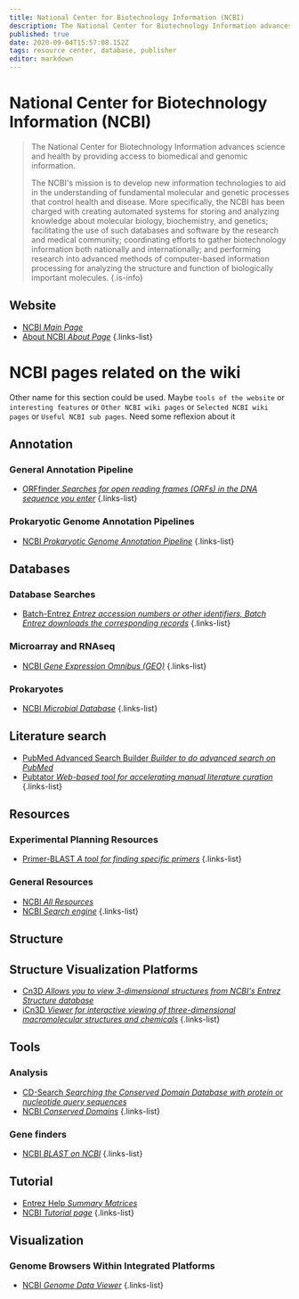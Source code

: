 ```yaml
---
title: National Center for Biotechnology Information (NCBI)
description: The National Center for Biotechnology Information advances science and health by providing access to biomedical and genomic information.
published: true
date: 2020-09-04T15:57:08.152Z
tags: resource center, database, publisher
editor: markdown
---
```


# National Center for Biotechnology Information (NCBI)

> The National Center for Biotechnology Information advances science and health by providing access to biomedical and genomic information.
>
> The NCBI's mission is to develop new information technologies to aid in the understanding of fundamental molecular and genetic processes that control health and disease. More specifically, the NCBI has been charged with creating automated systems for storing and analyzing knowledge about molecular biology, biochemistry, and genetics; facilitating the use of such databases and software by the research and medical community; coordinating efforts to gather biotechnology information both nationally and internationally; and performing research into advanced methods of computer-based information processing for analyzing the structure and function of biologically important molecules.
{.is-info}

 

## Website 

- [NCBI *Main Page*](https://www.ncbi.nlm.nih.gov/)
- [About NCBI *About Page*](https://www.ncbi.nlm.nih.gov/home/about/)
 {.links-list}

 

# NCBI pages related on the wiki

Other name for this section could be used. Maybe `tools of the website` or `interesting features` or `Other NCBI wiki pages` or `Selected NCBI wiki pages` or `Useful NCBI sub pages`. Need some reflexion about it

## Annotation

### General Annotation Pipeline

- [ORFfinder *Searches for open reading frames (ORFs) in the DNA sequence you enter*](https://vdclab-wiki.herokuapp.com/en/annotation/general_annotation/ORFfinder)
{.links-list}

### Prokaryotic Genome Annotation Pipelines

- [NCBI *Prokaryotic Genome Annotation Pipeline*](https://vdclab-wiki.herokuapp.com/en/annotation/prokaryotic/NCBI-PGAP)
{.links-list}


## Databases

### Database Searches

- [Batch-Entrez *Entrez accession numbers or other identifiers, Batch Entrez downloads the corresponding records*](https://vdclab-wiki.herokuapp.com/en/databases/database_searches/Batch-Entrez)
{.links-list}

### Microarray and RNAseq

- [NCBI *Gene Expression Omnibus (GEO)*](https://vdclab-wiki.herokuapp.com/en/databases/microarray-rnaseq/NCBI-GEO)
{.links-list}

### Prokaryotes

- [NCBI *Microbial Database*](https://vdclab-wiki.herokuapp.com/databases/general_databases/NCBI-genomes-microbes/)
{.links-list}

## Literature search

- [PubMed Advanced Search Builder *Builder to do advanced search on PubMed*](https://vdclab-wiki.herokuapp.com/en/literature-search/PubMed-Advanced-Search-Builder)
- [Pubtator *Web-based tool for accelerating manual literature curation*](https://vdclab-wiki.herokuapp.com/en/literature-search/pubtator)
{.links-list}

## Resources

### Experimental Planning Resources

- [Primer-BLAST *A tool for finding specific primers*](https://vdclab-wiki.herokuapp.com/en/resources/experimental-planning/Primer-BLAST)
{.links-list}

### General Resources

- [NCBI *All Resources*](https://vdclab-wiki.herokuapp.com/en/resources/general_resources/NCBI-All-Resources)
- [NCBI *Search engine*](https://vdclab-wiki.herokuapp.com/en/resources/general_resources/NCBI-Search)
{.links-list}


## Structure

## Structure Visualization Platforms

- [Cn3D *Allows you to view 3-dimensional structures from NCBI's Entrez Structure database*](https://vdclab-wiki.herokuapp.com/en/visualization/structure_platform/Cn3D)
- [iCn3D *Viewer for interactive viewing of three-dimensional macromolecular structures and chemicals*](https://vdclab-wiki.herokuapp.com/en/structure/visualization-platforms/iCn3D)
{.links-list}

## Tools

### Analysis

- [CD-Search *Searching the Conserved Domain Database with protein or nucleotide query sequences*](https://vdclab-wiki.herokuapp.com/en/tools/analysis/CD-Search)
- [NCBI *Conserved Domains*](https://vdclab-wiki.herokuapp.com/tools/analysis/NCBI-Conserved-Domains/)
{.links-list}

### Gene finders

- [NCBI *BLAST on NCBI*](https://vdclab-wiki.herokuapp.com/tools/gene-finders/BLAST)
{.links-list}


## Tutorial

- [Entrez Help *Summary Matrices*](https://vdclab-wiki.herokuapp.com/en/trainings-tutorials/tutorials/NCBI-Summary-Matrices)
- [NCBI *Tutorial page*](https://vdclab-wiki.herokuapp.com/trainings-tutorials/tutorials/NCBI-tutorials/)
{.links-list}

## Visualization

### Genome Browsers Within Integrated Platforms

- [NCBI *Genome Data Viewer*](https://vdclab-wiki.herokuapp.com/en/visualization/genome-browsers/GDV)
{.links-list}

